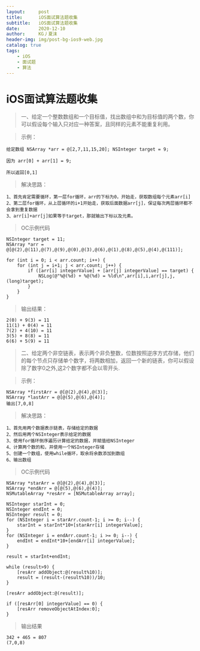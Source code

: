 ```yaml
---
layout:     post
title:      iOS面试算法题收集
subtitle:   iOS面试算法题收集
date:       2020-12-10
author:     KG丿夏沫
header-img: img/post-bg-ios9-web.jpg
catalog: true
tags:
    - iOS
    - 面试题
    - 算法
---
```



# iOS面试算法题收集

>一、给定一个整数数组和一个目标值，找出数组中和为目标值的两个数，你可以假设每个输入只对应一种答案，且同样的元素不能重复利用。

>示例：

```
给定数组 NSArray *arr = @[2,7,11,15,20]; NSInteger target = 9;

因为 arr[0] + arr[1] = 9;

所以返回[0,1]
```

>解决思路：

```
1、首先肯定需要循环，第一层for循环，arr的下标为0，开始走，获取数组每个元素arr[i]
2、第二层for循环，从上层循环的i+1开始走，获取后面数据arr[j]，保证每次两层循环都不会拿到重复数据
3、arr[i]+arr[j]如果等于target，那就输出下标以及元素。
```

>OC示例代码

```
NSInteger target = 11;
NSArray *arr = @[@(2),@(11),@(7),@(9),@(0),@(3),@(6),@(1),@(8),@(5),@(4),@(111)];

for (int i = 0; i < arr.count; i++) {
    for (int j = i+1; j < arr.count; j++) {
        if ([arr[i] integerValue] + [arr[j] integerValue] == target) {
            NSLog(@"%@(%d) + %@(%d) = %ld\n",arr[i],i,arr[j],j,(long)target);
        }
    }
}
```

>输出结果：
```
2(0) + 9(3) = 11
11(1) + 0(4) = 11
7(2) + 4(10) = 11
3(5) + 8(8) = 11
6(6) + 5(9) = 11
```

>二、给定两个非空链表，表示两个非负整数，位数按照逆序方式存储，他们的每个节点只存储单个数字，将两数相加，返回一个新的链表，你可以假设除了数字0之外,这2个数字都不会以零开头.

>示例：

```
NSArray *firstArr = @[@(2),@(4),@(3)];
NSArray *lastArr = @[@(5),@(6),@(4)];
输出[7,0,8]
```

>解决思路：

```
1、首先用两个数据表示链表，存储给定的数据
2、然后用两个NSInteger表示给定的数据
3、使用for循环倒序遍历计算给定的数据，并赋值给NSInteger
4、计算两个数的和，并使用一个NSInteger存储
5、创建一个数组，使用while循环，取余将余数添加到数组
6、输出数组
```

>OC示例代码

```
NSArray *starArr = @[@(2),@(4),@(3)];
NSArray *endArr = @[@(5),@(6),@(4)];
NSMutableArray *resArr = [NSMutableArray array];

NSInteger starInt = 0;
NSInteger endInt = 0;
NSInteger result = 0;
for (NSInteger i = starArr.count-1; i >= 0; i--) {
    starInt = starInt*10+[starArr[i] integerValue];
}
for (NSInteger i = endArr.count-1; i >= 0; i--) {
    endInt = endInt*10+[endArr[i] integerValue];
}

result = starInt+endInt;

while (result>9) {
    [resArr addObject:@(result%10)];
    result = (result-(result%10))/10;
}

[resArr addObject:@(result)];

if ([resArr[0] integerValue] == 0) {
    [resArr removeObjectAtIndex:0];
}
```

>输出结果

```
342 + 465 = 807
(7,0,8)
```